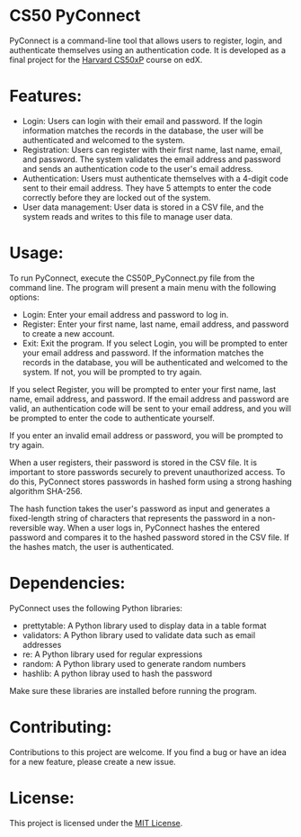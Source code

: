 # CS50 PyConnect

PyConnect is a command-line tool that allows users to register, login, and authenticate themselves using an authentication code. It is developed as a final project for the [Harvard CS50xP](https://www.edx.org/course/cs50s-introduction-to-programming-with-python?index=product&queryID=1fe4a6e8b7406306f3ebcf0870335c3f&position=1) course on edX.

# Features:

- Login: Users can login with their email and password. If the login information matches the records in the database, the user will be authenticated and welcomed to the system.
- Registration: Users can register with their first name, last name, email, and password. The system validates the email address and password and sends an authentication code to the user's email address.
- Authentication: Users must authenticate themselves with a 4-digit code sent to their email address. They have 5 attempts to enter the code correctly before they are locked out of the system.
- User data management: User data is stored in a CSV file, and the system reads and writes to this file to manage user data.

# Usage:

To run PyConnect, execute the CS50P_PyConnect.py file from the command line. The program will present a main menu with the following options:

- Login: Enter your email address and password to log in.
- Register: Enter your first name, last name, email address, and password to create a new account.
- Exit: Exit the program.
If you select Login, you will be prompted to enter your email address and password. If the information matches the records in the database, you will be authenticated and welcomed to the system. If not, you will be prompted to try again.

If you select Register, you will be prompted to enter your first name, last name, email address, and password. If the email address and password are valid, an authentication code will be sent to your email address, and you will be prompted to enter the code to authenticate yourself.

If you enter an invalid email address or password, you will be prompted to try again.

When a user registers, their password is stored in the CSV file. It is important to store passwords securely to prevent unauthorized access. To do this, PyConnect stores passwords in hashed form using a strong hashing algorithm SHA-256.

The hash function takes the user's password as input and generates a fixed-length string of characters that represents the password in a non-reversible way. When a user logs in, PyConnect hashes the entered password and compares it to the hashed password stored in the CSV file. If the hashes match, the user is authenticated.

# Dependencies:
PyConnect uses the following Python libraries:

- prettytable: A Python library used to display data in a table format
- validators: A Python library used to validate data such as email addresses
- re: A Python library used for regular expressions
- random: A Python library used to generate random numbers
- hashlib: A python libray used to hash the password

Make sure these libraries are installed before running the program.

# Contributing:
Contributions to this project are welcome. If you find a bug or have an idea for a new feature, please create a new issue.

# License:
This project is licensed under the [MIT License](https://opensource.org/license/mit/).
